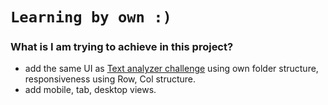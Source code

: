 # `Learning by own :)`

### What is I am trying to achieve in this project?

- add the same UI as [Text analyzer challenge](https://github.com/tanmay4kolekar/text-analyzer-tool-challenge) using own folder structure, responsiveness using Row, Col structure.
- add mobile, tab, desktop views.

